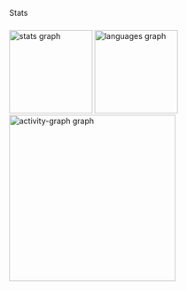 <p align="left">Stats</p>

###

<div align="left">
  <img src="https://github-readme-stats.vercel.app/api?username=MarlonAlberto22&hide_title=false&hide_rank=false&show_icons=true&include_all_commits=true&count_private=true&disable_animations=false&theme=gruvbox_light&locale=en&hide_border=false&order=1" height="150" alt="stats graph"  />
  <img src="https://github-readme-stats.vercel.app/api/top-langs?username=MarlonAlberto22&locale=en&hide_title=false&layout=compact&card_width=320&langs_count=5&theme=gruvbox_light&hide_border=false&order=2" height="150" alt="languages graph"  />
  <img src="https://github-readme-activity-graph.vercel.app/graph?username=MarlonAlberto22&radius=16&theme=gruvbox&area=true&order=5" height="300" alt="activity-graph graph"  />
</div>

###
